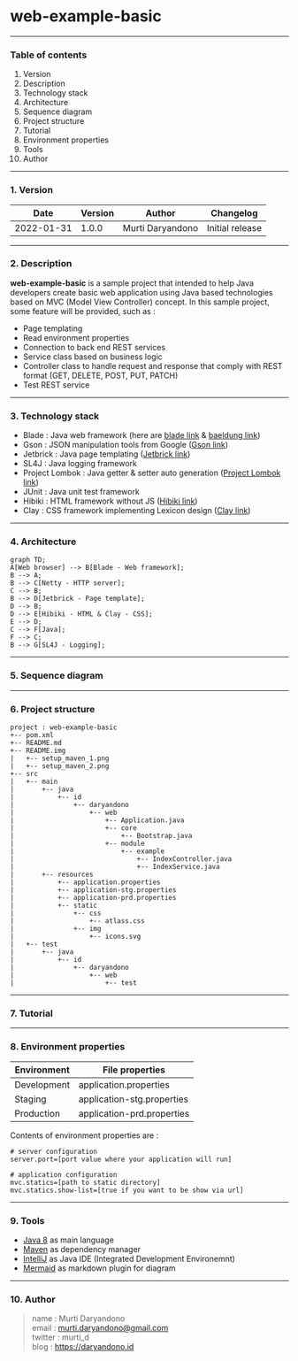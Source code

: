 # web-example-basic

---
### Table of contents
1. Version <br/>
2. Description <br/>
3. Technology stack <br/>
4. Architecture <br/>
5. Sequence diagram <br/>
6. Project structure <br/>
7. Tutorial <br/>
8. Environment properties <br/>
9. Tools <br/>
10. Author

---
### 1. Version
| Date | Version | Author | Changelog |
| --- | --- | --- | --- |
| 2022-01-31 | 1.0.0 | Murti Daryandono | Initial release |
---

### 2. Description
**web-example-basic** is a sample project that intended to help Java developers create basic web application using Java
based technologies based on MVC (Model View Controller) concept.
In this sample project, some feature will be provided, such as :
- Page templating
- Read environment properties
- Connection to back end REST services
- Service class based on business logic
- Controller class to handle request and response that comply with REST format (GET, DELETE, POST, PUT, PATCH)
- Test REST service
---

### 3. Technology stack
- Blade : Java web framework (here are [blade link](https://github.com/lets-blade/blade) & [baeldung link](https://www.baeldung.com/blade))
- Gson : JSON manipulation tools from Google ([Gson link](https://github.com/google/gson))
- Jetbrick : Java page templating ([Jetbrick link](https://github.com/lets-blade/blade-demos/tree/master/blade-template))
- SL4J : Java logging framework
- Project Lombok : Java getter & setter auto generation ([Project Lombok link](https://projectlombok.org/))
- JUnit : Java unit test framework
- Hibiki : HTML framework without JS ([Hibiki link](https://github.com/dashborg/hibiki))
- Clay : CSS framework implementing Lexicon design ([Clay link](https://clayui.com/))
---

### 4. Architecture

```mermaid
graph TD;
A[Web browser] --> B[Blade - Web framework];
B --> A;
B --> C[Netty - HTTP server];
C --> B;
B --> D[Jetbrick - Page template];
D --> B;
D --> E[Hibiki - HTML & Clay - CSS];
E --> D;
C --> F[Java];
F --> C;
B --> G[SL4J - Logging];
```
---

### 5. Sequence diagram

---

### 6. Project structure
```
project : web-example-basic
+-- pom.xml
+-- README.md
+-- README.img
|   +-- setup_maven_1.png
|   +-- setup_maven_2.png
+-- src
|   +-- main
|       +-- java
|           +-- id
|               +-- daryandono
|                   +-- web
|                       +-- Application.java
|                       +-- core
|                           +-- Bootstrap.java
|                       +-- module
|                           +-- example
|                               +-- IndexController.java
|                               +-- IndexService.java
|       +-- resources
|           +-- application.properties
|           +-- application-stg.properties
|           +-- application-prd.properties
|           +-- static
|               +-- css
|                   +-- atlass.css
|               +-- img
|                   +-- icons.svg                    
|   +-- test
|       +-- java
|           +-- id
|               +-- daryandono
|                   +-- web
|                       +-- test
```

---

### 7. Tutorial

---

### 8. Environment properties
| Environment | File properties | 
| --- | --- |
| Development | application.properties | 
| Staging | application-stg.properties | 
| Production | application-prd.properties | 

Contents of environment properties are :

```properties
# server configuration
server.port=[port value where your application will run]

# application configuration
mvc.statics=[path to static directory]
mvc.statics.show-list=[true if you want to be show via url]
```

---

### 9. Tools
- [Java 8]() as main language
- [Maven]() as dependency manager
- [IntelliJ]() as Java IDE (Integrated Development Environemnt)
- [Mermaid]() as markdown plugin for diagram
---

### 10. Author
> name : Murti Daryandono <br/>
email : murti.daryandono@gmail.com <br/>
twitter : murti_d <br/>
blog : https://daryandono.id